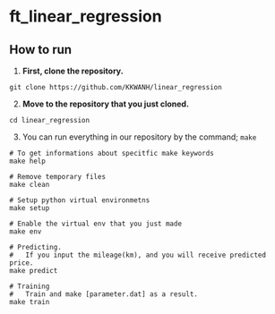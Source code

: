 # ft_linear_regression

## How to run
1. **First, clone the repository.**
```Shell
git clone https://github.com/KKWANH/linear_regression
```

2. **Move to the repository that you just cloned.**
```Shell
cd linear_regression
```

3. You can run everything in our repository by the command; `make`
```Shell
# To get informations about specitfic make keywords
make help
```
```Shell
# Remove temporary files
make clean
```
```Shell
# Setup python virtual environmetns
make setup
```
```Shell
# Enable the virtual env that you just made
make env
```
```Shell
# Predicting.
#   If you input the mileage(km), and you will receive predicted price.
make predict
```
```Shell
# Training
#   Train and make [parameter.dat] as a result.
make train
```